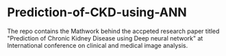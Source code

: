 # Prediction-of-CKD-using-ANN
The repo contains the Mathwork behind the accpeted research paper titled "Prediction of Chronic Kidney Disease using Deep neural network" at International conference on clinical and medical image analysis.
